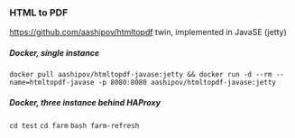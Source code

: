 ### HTML to PDF ###

https://github.com/aashipov/htmltopdf twin, implemented in JavaSE (jetty)

##### Docker, single instance #####

```docker pull aashipov/htmltopdf-javase:jetty && docker run -d --rm --name=htmltopdf-javase -p 8080:8080 aashipov/htmltopdf-javase:jetty```

##### Docker, three instance behind HAProxy #####

```cd test``` ```cd farm``` ```bash farm-refresh```
